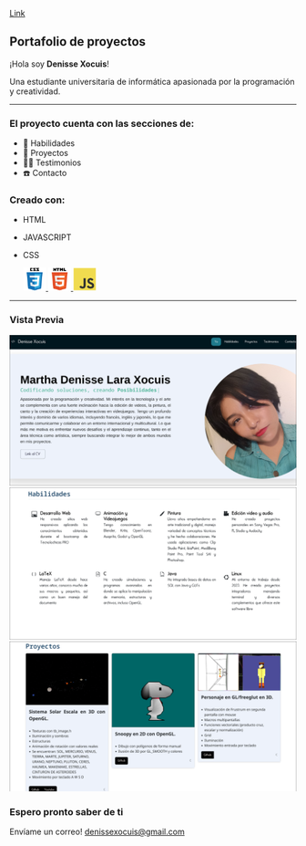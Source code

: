 [Link](https://denissexocuis.github.io/)

## Portafolio de proyectos
¡Hola soy **Denisse Xocuis**!

Una estudiante universitaria de informática apasionada por la programación y creatividad.

---

### El proyecto cuenta con las secciones de:

- 🦾 Habilidades
- 📁 Proyectos
- 🧑‍🦱 Testimonios
- ☎️ Contacto

### Creado con:
- HTML
- JAVASCRIPT
- CSS

    <a href="https://www.w3schools.com/css/" target="_blank"> <img src="https://raw.githubusercontent.com/devicons/devicon/master/icons/css3/css3-original-wordmark.svg" alt="css3" width="40" height="40"/> </a>
    <a href="https://www.w3.org/html/" target="_blank"> <img src="https://raw.githubusercontent.com/devicons/devicon/master/icons/html5/html5-original-wordmark.svg" alt="html5" width="40" height="40"/> </a>
    <a href="https://developer.mozilla.org/en-US/docs/Web/JavaScript" target="_blank"> <img src="https://raw.githubusercontent.com/devicons/devicon/master/icons/javascript/javascript-original.svg" alt="javascript" width="40" height="40"/> </a>

___

### Vista Previa
![Proyecto](assets/PortafolioCAPTURA.png)
![Proyecto](assets/portafolioCAPTURA2.png)
![Proyecto](assets/portafolioCAPTURA3.png)

### **Espero pronto saber de ti**
Envíame un correo!
[denissexocuis@gmail.com](mailto:denissexocuis@gmail.com)
